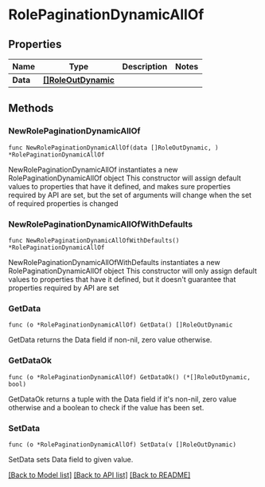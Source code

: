 # RolePaginationDynamicAllOf

## Properties

Name | Type | Description | Notes
------------ | ------------- | ------------- | -------------
**Data** | [**[]RoleOutDynamic**](RoleOutDynamic.md) |  | 

## Methods

### NewRolePaginationDynamicAllOf

`func NewRolePaginationDynamicAllOf(data []RoleOutDynamic, ) *RolePaginationDynamicAllOf`

NewRolePaginationDynamicAllOf instantiates a new RolePaginationDynamicAllOf object
This constructor will assign default values to properties that have it defined,
and makes sure properties required by API are set, but the set of arguments
will change when the set of required properties is changed

### NewRolePaginationDynamicAllOfWithDefaults

`func NewRolePaginationDynamicAllOfWithDefaults() *RolePaginationDynamicAllOf`

NewRolePaginationDynamicAllOfWithDefaults instantiates a new RolePaginationDynamicAllOf object
This constructor will only assign default values to properties that have it defined,
but it doesn't guarantee that properties required by API are set

### GetData

`func (o *RolePaginationDynamicAllOf) GetData() []RoleOutDynamic`

GetData returns the Data field if non-nil, zero value otherwise.

### GetDataOk

`func (o *RolePaginationDynamicAllOf) GetDataOk() (*[]RoleOutDynamic, bool)`

GetDataOk returns a tuple with the Data field if it's non-nil, zero value otherwise
and a boolean to check if the value has been set.

### SetData

`func (o *RolePaginationDynamicAllOf) SetData(v []RoleOutDynamic)`

SetData sets Data field to given value.



[[Back to Model list]](../README.md#documentation-for-models) [[Back to API list]](../README.md#documentation-for-api-endpoints) [[Back to README]](../README.md)


